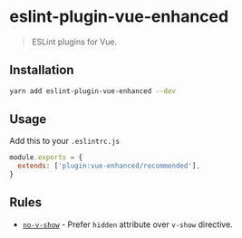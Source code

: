 # eslint-plugin-vue-enhanced

> ESLint plugins for Vue.

## Installation

```bash
yarn add eslint-plugin-vue-enhanced --dev
```

## Usage

Add this to your `.eslintrc.js`

```js
module.exports = {
  extends: ['plugin:vue-enhanced/recommended'],
}
```

## Rules

- [`no-v-show`](./docs/no-v-show.md) - Prefer `hidden` attribute over `v-show` directive.
